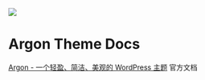 ![](https://camo.githubusercontent.com/ca16f879fff0099d008c8d4078805b6e550804343893e52f941a9dfd17372b61/68747470733a2f2f63646e2e6a7364656c6976722e6e65742f67682f736f6c737469636532332f63646e406d61737465722f6172676f6e5f6e65775f616e696d6174652e737667)

# Argon Theme Docs

[Argon - 一个轻盈、简洁、美观的 WordPress 主题](https://github.com/solstice23/argon-theme) 官方文档
